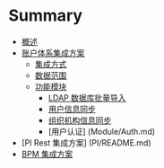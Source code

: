 # Summary

* [概述](README.md)
* [账户体系集成方案](Account/README.md)
  * [集成方式](Account/Method.md)
  * [数据范围](Account/Ranage.md)
  * [功能模块](Module/README.md)
    * [LDAP 数据库批量导入](Module/Import.md)
    * [用户信息同步](Module/User.md)
    * [组织机构信息同步](Module/Org.md)
    * [用户认证] (Module/Auth.md)
* [PI Rest 集成方案] (PI/README.md)
* [BPM 集成方案](BPM/README.md)